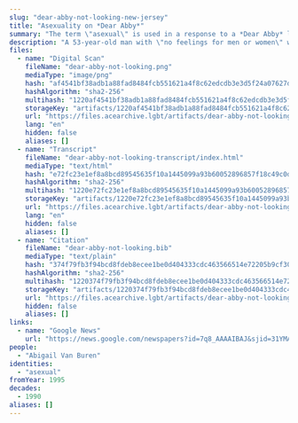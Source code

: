 ```yaml
---
slug: "dear-abby-not-looking-new-jersey"
title: "Asexuality on *Dear Abby*"
summary: "The term \"asexual\" is used in a response to a *Dear Abby* letter"
description: "A 53-year-old man with \"no feelings for men or women\" writes to *Dear Abby*, and Abby offers the asexual label and assures the man there's nothing wrong with him"
files:
  - name: "Digital Scan"
    fileName: "dear-abby-not-looking.png"
    mediaType: "image/png"
    hash: "af4541bf38adb1a88fad8484fcb551621a4f8c62edcdb3e3d5f24a07627dd3fc"
    hashAlgorithm: "sha2-256"
    multihash: "1220af4541bf38adb1a88fad8484fcb551621a4f8c62edcdb3e3d5f24a07627dd3fc"
    storageKey: "artifacts/1220af4541bf38adb1a88fad8484fcb551621a4f8c62edcdb3e3d5f24a07627dd3fc"
    url: "https://files.acearchive.lgbt/artifacts/dear-abby-not-looking-new-jersey/dear-abby-not-looking.png"
    lang: "en"
    hidden: false
    aliases: []
  - name: "Transcript"
    fileName: "dear-abby-not-looking-transcript/index.html"
    mediaType: "text/html"
    hash: "e72fc23e1ef8a8bcd89545635f10a1445099a93b60052896857f18c49c0d9cd3"
    hashAlgorithm: "sha2-256"
    multihash: "1220e72fc23e1ef8a8bcd89545635f10a1445099a93b60052896857f18c49c0d9cd3"
    storageKey: "artifacts/1220e72fc23e1ef8a8bcd89545635f10a1445099a93b60052896857f18c49c0d9cd3"
    url: "https://files.acearchive.lgbt/artifacts/dear-abby-not-looking-new-jersey/dear-abby-not-looking-transcript/index.html"
    lang: "en"
    hidden: false
    aliases: []
  - name: "Citation"
    fileName: "dear-abby-not-looking.bib"
    mediaType: "text/plain"
    hash: "374f79fb3f94bcd8fdeb8ecee1be0d404333cdc463566514e72205b9cf30c533"
    hashAlgorithm: "sha2-256"
    multihash: "1220374f79fb3f94bcd8fdeb8ecee1be0d404333cdc463566514e72205b9cf30c533"
    storageKey: "artifacts/1220374f79fb3f94bcd8fdeb8ecee1be0d404333cdc463566514e72205b9cf30c533"
    url: "https://files.acearchive.lgbt/artifacts/dear-abby-not-looking-new-jersey/dear-abby-not-looking.bib"
    hidden: false
    aliases: []
links:
  - name: "Google News"
    url: "https://news.google.com/newspapers?id=7q8_AAAAIBAJ&sjid=31YMAAAAIBAJ&pg=6814%2C6344642"
people:
  - "Abigail Van Buren"
identities:
  - "asexual"
fromYear: 1995
decades:
  - 1990
aliases: []
---
```

